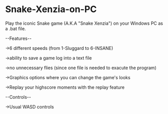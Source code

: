 # Snake-Xenzia-on-PC
Play the iconic Snake game (A.K.A "Snake Xenzia") on your Windows PC as a .bat file.





--Features--

->6 different speeds (from 1-Sluggard to 6-INSANE)

->ability to save a game log into a text file

->no unnecessary flies (since one file is needed to exacute the program)

->Graphics options where you can change the game's looks

->Replay your highscore moments with the replay feature

--Controls--

->Usual WASD controls 
